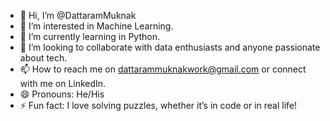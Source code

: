 - 👋 Hi, I’m @DattaramMuknak
- 👀 I’m interested in Machine Learning.
- 🌱 I’m currently learning in Python.
- 💞️ I’m looking to collaborate with data enthusiasts and anyone passionate about tech.
- 📫 How to reach me on dattarammuknakwork@gmail.com or connect with me on LinkedIn.
- 😄 Pronouns: He/His
- ⚡ Fun fact: I love solving puzzles, whether it’s in code or in real life!


<!---
DattaramMuknak is a ✨ special ✨ repository because its `README.md` appears on your GitHub profile.
You can click the Preview link to take a look at your changes.
--->
